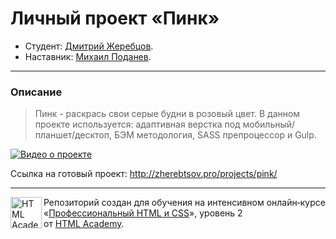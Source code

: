 # Личный проект «Пинк»

* Студент: [Дмитрий Жеребцов](https://up.htmlacademy.ru/adaptive/14/user/551315).
* Наставник: [Михаил Поданев](https://htmlacademy.ru/profile/mpodanev).

---

### Описание
>Пинк - раскрась свои серые будни в розовый цвет. В данном проекте используется: адаптивная верстка под мобильный/планшет/десктоп, БЭМ методология, SASS препроцессор и Gulp.

[![Видео о проекте](http://joxi.ru/12MpMVEuMvw43m.jpg)](https://www.youtube.com/watch?v=5gGJ5Qcc-MU)

Ссылка на готовый проект: http://zherebtsov.pro/projects/pink/

---

<a href="https://htmlacademy.ru/intensive/adaptive"><img align="left" width="50" height="50" alt="HTML Academy" src="https://up.htmlacademy.ru/static/img/intensive/adaptive/logo-for-github-2.png"></a>

Репозиторий создан для обучения на интенсивном онлайн‑курсе «[Профессиональный HTML и CSS](https://htmlacademy.ru/intensive/adaptive)», уровень 2 от [HTML Academy](https://htmlacademy.ru).
